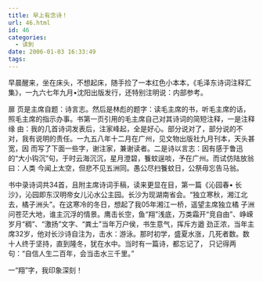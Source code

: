 ```yaml
---
title: 早上有念诗！
url: 46.html
id: 46
categories:
  - 读到
date: 2006-01-03 16:33:49
tags:
---
```


早晨醒来，坐在床头，不想起床，随手捡了一本红色小本本，《毛泽东诗词注释汇集》，一九六七年九月•沈阳出版发行，还特别注明说：内部参考。  
  
扉 页是主席自题：诗言志。然后是林彪的题字：读毛主席的书，听毛主席的话，照毛主席的指示办事。书第一页引用的毛主席自己对其诗词的简短注释，一是注释缘 由：我的几首诗词发表后，注家峰起，全是好心。部分说对了，部分说的不对，我有说明的责任。一九五八年十二月在广州，见文物出版社九月刊本，天头甚宽，因 而写了下面一些字，谢注家，兼谢读者。二是诗以言志：因有感于鲁迅的“大小钩沉”句，于时云海沉沉，星月澄碧，餮蚊逞啖，予在广州。而试仿陆放翁曰：人类 今闻上太空，但悲不见五洲同。愚公尽扫餮蚊日，公祭毋忘告马翁。  
  
书中录诗词共34首，且附主席诗词手稿，读来更显在目，第一篇《沁园春• 长沙》，沁园即东汉明帝女儿沁水公主园。长沙为现湖南省会。“独立寒秋，湘江北去，橘子洲头”。在这寒冷的冬日，想起了我05年湘江一桥，遥望主席独立橘 子洲问苍茫大地，谁主沉浮的情景。鹰击长空，鱼“翔”浅底，万类霜开“竞自由”、峥嵘岁月“稠”、“激扬”文字、“粪土”当年万户侯，书生意气，挥斥方遒 劲正浓，当年主席32岁，他对长沙诗自注为，击水：游泳。那时初学，盛夏水涨，几死者数。数十人终于坚持，直到隆冬，犹在水中。当时有一篇诗，都忘记了， 只记得两句：“自信人生二百年，会当击水三千里。”  
  
一“翔”字，我印象深刻！